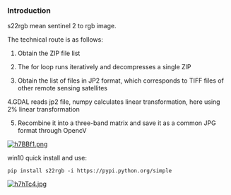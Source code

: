 ### Introduction

s22rgb mean sentinel 2 to rgb image.

The technical route is as follows:

1. Obtain the ZIP file list

2. The for loop runs iteratively and decompresses a single ZIP

3. Obtain the list of files in JP2 format, which corresponds to TIFF files of other remote sensing satellites

4.GDAL reads jp2 file, numpy calculates linear transformation, here using 2% linear transformation

5. Recombine it into a three-band matrix and save it as a common JPG format through OpencV

[![h7BBf1.png](https://z3.ax1x.com/2021/09/08/h7BBf1.png)](https://imgtu.com/i/h7BBf1)



win10 quick install and use:

```
pip install s22rgb -i https://pypi.python.org/simple
```

[![h7hTc4.jpg](https://z3.ax1x.com/2021/09/08/h7hTc4.jpg)](https://imgtu.com/i/h7hTc4)



